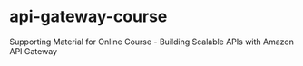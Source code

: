 # api-gateway-course
Supporting Material for Online Course - Building Scalable APIs with Amazon API Gateway

